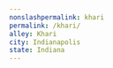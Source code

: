 ```yaml
---
﻿nonslashpermalink: khari
permalink: /khari/
alley: Khari
city: Indianapolis
state: Indiana
---
```

